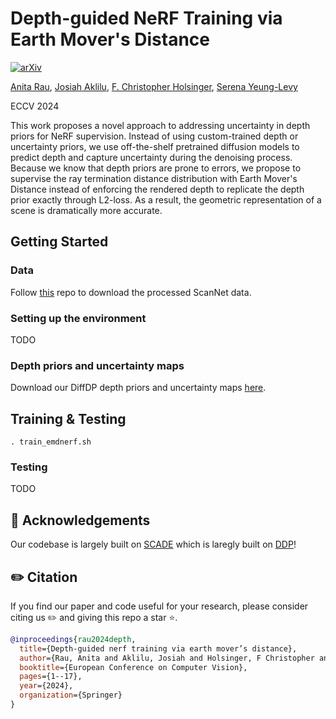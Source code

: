 # Depth-guided NeRF Training via Earth Mover's Distance

[![arXiv](https://img.shields.io/badge/Arxiv-2407.06189-b31b1b.svg?logo=arXiv)](https://arxiv.org/abs/2403.13206)

[Anita Rau](https://anitarau.github.io), [Josiah Aklilu](https://www.linkedin.com/in/josiah-aklilu-876796167/), [F. Christopher Holsinger](https://med.stanford.edu/profiles/chris-holsinger),  [Serena Yeung-Levy](https://ai.stanford.edu/~syyeung/)

ECCV 2024

This work proposes a novel approach to addressing uncertainty in depth priors for NeRF supervision. 
Instead of using custom-trained depth or uncertainty priors, we use off-the-shelf pretrained diffusion 
models to predict depth and capture uncertainty during the denoising process. Because we know that depth 
priors are prone to errors, we propose to supervise the ray termination distance distribution with Earth 
Mover's Distance instead of enforcing the rendered depth to replicate the depth prior exactly through L2-loss. 
As a result, the geometric representation of a scene is dramatically more accurate.


## Getting Started
### Data
Follow [this](https://github.com/barbararoessle/dense_depth_priors_nerf) repo to download the processed ScanNet data.
### Setting up the environment
TODO

### Depth priors and uncertainty maps
Download our DiffDP depth priors and uncertainty maps [here](https://drive.google.com/drive/folders/1SwPUeiEMO2uE1LrETGytti0aSB-W8a2i?usp=share_link).


## Training & Testing
```
. train_emdnerf.sh
```

### Testing
TODO

## 🙏 Acknowledgements
Our codebase is largely built on [SCADE](https://github.com/mikacuy/scade/tree/master) which is laregly built on [DDP](https://github.com/barbararoessle/dense_depth_priors_nerf)!

## ✏️ Citation
If you find our paper and code useful for your research, please consider citing us ✏️ and giving this repo a star ⭐️.
```BibTeX
@inproceedings{rau2024depth,
  title={Depth-guided nerf training via earth mover’s distance},
  author={Rau, Anita and Aklilu, Josiah and Holsinger, F Christopher and Yeung-Levy, Serena},
  booktitle={European Conference on Computer Vision},
  pages={1--17},
  year={2024},
  organization={Springer}
}
```